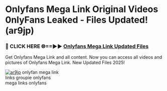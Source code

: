 # Onlyfans Mega Link Original Videos 0nlyFans Leaked - Files Updated! (ar9jp)

<h3>🔴 CLICK HERE 🌐==►► <a href="https://tinyurl.com/ms9xzufz" rel="nofollow">Onlyfans Mega Link Updated Files</a></h3>

Get Onlyfans Mega Link and all content. Now you can access all videos and pictures of Onlyfans Mega Link. New Updated Files 2025!

[![ar9jp](https://i.imgur.com/ppqm5kG.gif)](https://tinyurl.com/ms9xzufz)
onlyfan mega link<br>
links groupie onlyfans<br>
mega links onlyfans